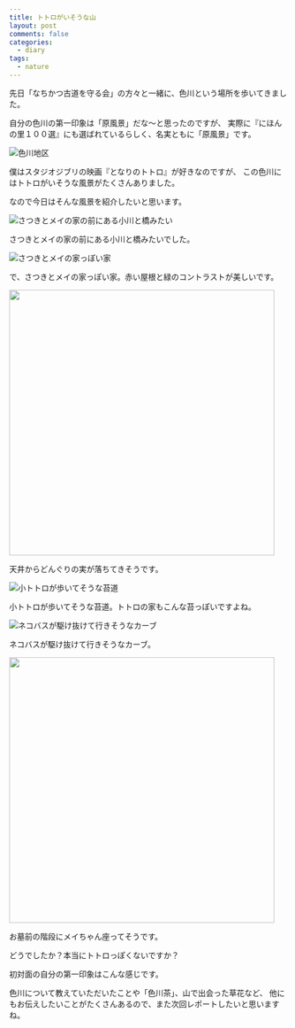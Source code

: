 ```yaml
---
title: トトロがいそうな山
layout: post
comments: false
categories:
  - diary
tags:
  - nature
---
```

先日「なちかつ古道を守る会」の方々と一緒に、色川という場所を歩いてきました。

自分の色川の第一印象は「原風景」だな～と思ったのですが、
実際に『にほんの里１００選』にも選ばれているらしく、名実ともに「原風景」です。

![色川地区][1]

僕はスタジオジブリの映画『となりのトトロ』が好きなのですが、
この色川にはトトロがいそうな風景がたくさんありました。

なので今日はそんな風景を紹介したいと思います。

![さつきとメイの家の前にある小川と橋みたい][2]

さつきとメイの家の前にある小川と橋みたいでした。

![さつきとメイの家っぽい家][3]

で、さつきとメイの家っぽい家。赤い屋根と緑のコントラストが美しいです。

<img src="/img/uploads/2009/11/totoro-mountain-4.jpg" width="480" />

天井からどんぐりの実が落ちてきそうです。

![小トトロが歩いてそうな苔道][5]

小トトロが歩いてそうな苔道。トトロの家もこんな苔っぽいですよね。

![ネコバスが駆け抜けて行きそうなカーブ][6]

ネコバスが駆け抜けて行きそうなカーブ。

<img src="/img/uploads/2009/11/totoro-mountain-7.jpg" width="480" />

お墓前の階段にメイちゃん座ってそうです。

どうでしたか？本当にトトロっぽくないですか？

初対面の自分の第一印象はこんな感じです。

色川について教えていただいたことや「色川茶」、山で出会った草花など、
他にもお伝えしたいことがたくさんあるので、また次回レポートしたいと思いますね。


 [1]: /img/uploads/2009/11/totoro-mountain-1.jpg
 [2]: /img/uploads/2009/11/totoro-mountain-2.jpg
 [3]: /img/uploads/2009/11/totoro-mountain-3.jpg
 [5]: /img/uploads/2009/11/totoro-mountain-5.jpg
 [6]: /img/uploads/2009/11/totoro-mountain-6.jpg
